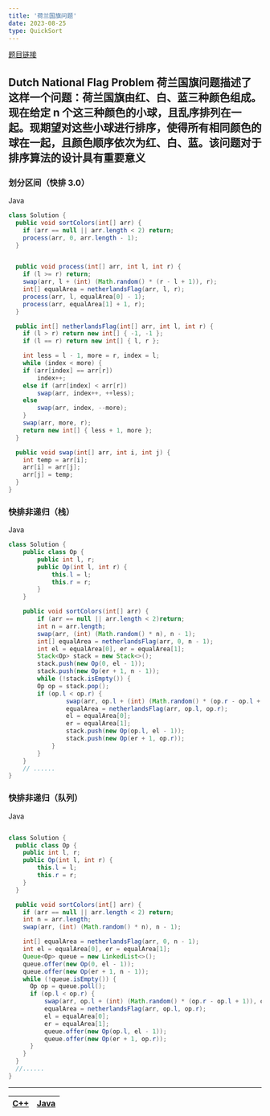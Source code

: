 ```yaml
---
title: '荷兰国旗问题'
date: 2023-08-25
type: QuickSort
---
```


[题目链接](https://leetcode.cn/problems/sort-colors/)

## Dutch National Flag Problem 荷兰国旗问题描述了这样一个问题：荷兰国旗由红、白、蓝三种颜色组成。现在给定 n 个这三种颜色的小球，且乱序排列在一起。现期望对这些小球进行排序，使得所有相同颜色的球在一起，且颜色顺序依次为红、白、蓝。该问题对于排序算法的设计具有重要意义

### 划分区间（快排 3.0）

Java

```java
class Solution {
  public void sortColors(int[] arr) {
    if (arr == null || arr.length < 2) return;
    process(arr, 0, arr.length - 1);
  }


  public void process(int[] arr, int l, int r) {
    if (l >= r) return;
    swap(arr, l + (int) (Math.random() * (r - l + 1)), r);
    int[] equalArea = netherlandsFlag(arr, l, r);
    process(arr, l, equalArea[0] - 1);
    process(arr, equalArea[1] + 1, r);
  }

  public int[] netherlandsFlag(int[] arr, int l, int r) {
    if (l > r) return new int[] { -1, -1 };
    if (l == r) return new int[] { l, r };

    int less = l - 1, more = r, index = l;
    while (index < more) {
    if (arr[index] == arr[r])
        index++;
    else if (arr[index] < arr[r])
        swap(arr, index++, ++less);
    else
        swap(arr, index, --more);
    }
    swap(arr, more, r);
    return new int[] { less + 1, more };
  }

  public void swap(int[] arr, int i, int j) {
    int temp = arr[i];
    arr[i] = arr[j];
    arr[j] = temp;
  }
}
```

### 快排非递归（栈）

Java

```java
class Solution {
    public class Op {
        public int l, r;
        public Op(int l, int r) {
            this.l = l;
            this.r = r;
        }
    }

    public void sortColors(int[] arr) {
        if (arr == null || arr.length < 2)return;
        int n = arr.length;
        swap(arr, (int) (Math.random() * n), n - 1);
        int[] equalArea = netherlandsFlag(arr, 0, n - 1);
        int el = equalArea[0], er = equalArea[1];
        Stack<Op> stack = new Stack<>();
        stack.push(new Op(0, el - 1));
        stack.push(new Op(er + 1, n - 1));
        while (!stack.isEmpty()) {
        Op op = stack.pop();
        if (op.l < op.r) {
                swap(arr, op.l + (int) (Math.random() * (op.r - op.l + 1)), op.r);
                equalArea = netherlandsFlag(arr, op.l, op.r);
                el = equalArea[0];
                er = equalArea[1];
                stack.push(new Op(op.l, el - 1));
                stack.push(new Op(er + 1, op.r));
            }
        }
    }
    // ......
}
```

### 快排非递归（队列）

Java

```java

class Solution {
  public class Op {
    public int l, r;
    public Op(int l, int r) {
        this.l = l;
        this.r = r;
    }
  }

  public void sortColors(int[] arr) {
    if (arr == null || arr.length < 2) return;
    int n = arr.length;
    swap(arr, (int) (Math.random() * n), n - 1);

    int[] equalArea = netherlandsFlag(arr, 0, n - 1);
    int el = equalArea[0], er = equalArea[1];
    Queue<Op> queue = new LinkedList<>();
    queue.offer(new Op(0, el - 1));
    queue.offer(new Op(er + 1, n - 1));
    while (!queue.isEmpty()) {
      Op op = queue.poll();
      if (op.l < op.r) {
          swap(arr, op.l + (int) (Math.random() * (op.r - op.l + 1)), op.r);
          equalArea = netherlandsFlag(arr, op.l, op.r);
          el = equalArea[0];
          er = equalArea[1];
          queue.offer(new Op(op.l, el - 1));
          queue.offer(new Op(er + 1, op.r));
      }
    }
  }
  //......
}
```

<hr/>

| [C++](https://github.com/ZhengKe996/DS/blob/main/src/quick_sort/netherlandsFlag.cpp) | [Java](https://github.com/ZhengKe996/DS/blob/main/src/quick_sort/netherlandsFlag.java) |
| :----------------------------------------------------------------------------------: | :------------------------------------------------------------------------------------: |
